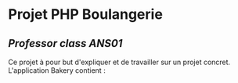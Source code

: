 # Projet PHP Boulangerie
## _Professor class ANS01_

Ce projet à pour but d'expliquer et de travailler sur un projet concret. 
L'application Bakery contient : 